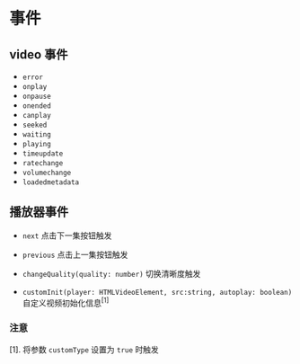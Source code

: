 # 事件

## video 事件

- `error`
- `onplay`
- `onpause`
- `onended`
- `canplay`
- `seeked`
- `waiting`
- `playing`
- `timeupdate`
- `ratechange`
- `volumechange`
- `loadedmetadata`

## 播放器事件

- `next` 点击下一集按钮触发
- `previous` 点击上一集按钮触发

- `changeQuality(quality: number)` 切换清晰度触发

- `customInit(player: HTMLVideoElement, src:string, autoplay: boolean)` 自定义视频初始化信息<sup>[1]</sup>

### 注意

[1]. 将参数 `customType` 设置为 `true` 时触发
